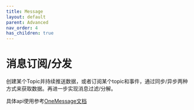 ```yaml
---
title: Message
layout: default
parent: Advanced
nav_order: 4
has_children: true
---
```


# 消息订阅/分发

创建某个Topic并持续推送数据，或者订阅某个topic和事件，通过同步/异步两种方式来获取数据。再进一步实现消息过滤/分解。

具体api使用参考[OneMessage文档](https://github.com/Jiu-xiao/OneMessageCPP)
